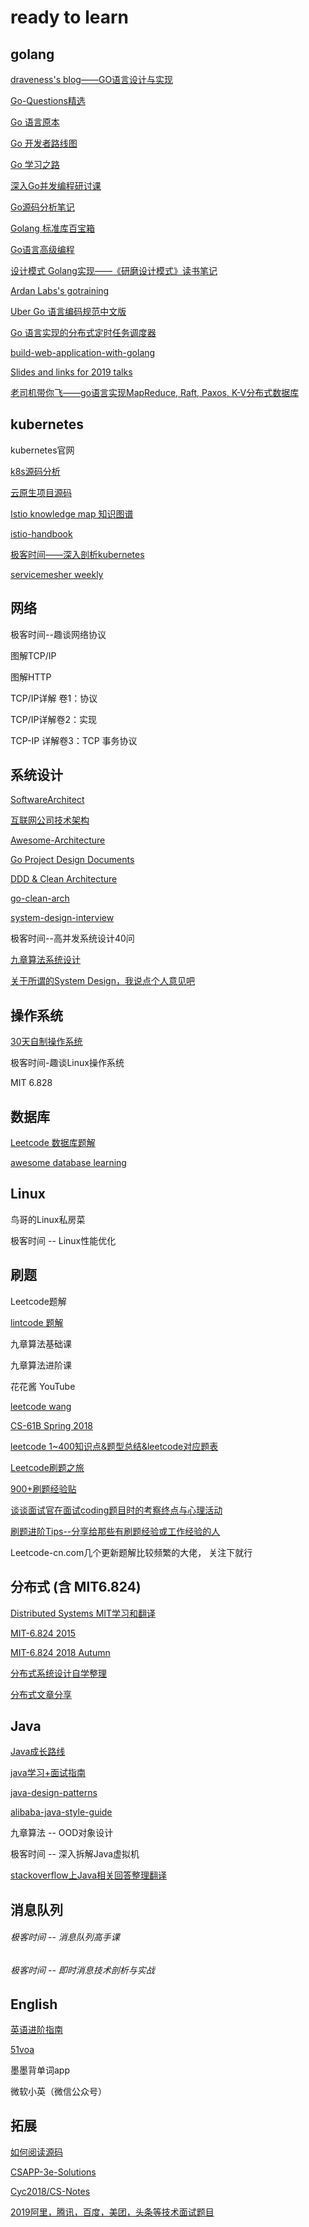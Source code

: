 # ready to learn
## golang

[draveness's blog——GO语言设计与实现](https://draveness.me/golang/)

[Go-Questions精选](https://github.com/qcrao/Go-Questions)

[Go 语言原本](https://github.com/changkun/go-under-the-hood)

[Go 开发者路线图](https://github.com/Quorafind/golang-developer-roadmap-cn)

[Go 学习之路](https://github.com/developer-learning/learning-golang)

[深入Go并发编程研讨课](https://github.com/smallnest/dive-to-gosync-workshop)

[Go源码分析笔记](https://github.com/cch123/golang-notes)

[Golang 标准库百宝箱](https://github.com/polaris1119/The-Golang-Standard-Library-by-Example)

[Go语言高级编程](https://github.com/chai2010/advanced-go-programming-book)

[设计模式 Golang实现——《研磨设计模式》读书笔记](https://github.com/senghoo/golang-design-pattern)

[Ardan Labs's gotraining](https://github.com/ardanlabs/gotraining)

[Uber Go 语言编码规范中文版](https://github.com/xxjwxc/uber_go_guide_cn)

[Go 语言实现的分布式定时任务调度器](https://github.com/sinksmell/bee-crontab)

[build-web-application-with-golang](https://github.com/astaxie/build-web-application-with-golang/blob/master/zh/preface.md)

[Slides and links for 2019 talks](https://github.com/gophercon/2019-talks)

[老司机带你飞——go语言实现MapReduce, Raft, Paxos, K-V分布式数据库](https://github.com/happyer/distributed-computing)

## kubernetes

kubernetes官网

[k8s源码分析](https://github.com/daniel-hutao/k8s-source-code-analysis)

[云原生项目源码](https://github.com/gosoon/source-code-reading-notes)

[Istio knowledge map 知识图谱](https://github.com/servicemesher/istio-knowledge-map)

[ istio-handbook](https://github.com/servicemesher/istio-handbook)

[极客时间——深入剖析kubernetes](https://time.geekbang.org/column/intro/116)

[servicemesher  weekly](https://github.com/servicemesher/weekly)

## 网络

极客时间--趣谈网络协议

图解TCP/IP

图解HTTP

TCP/IP详解 卷1：协议

TCP/IP详解卷2：实现

TCP-IP 详解卷3：TCP 事务协议

## 系统设计

[SoftwareArchitect](https://github.com/justinamiller/SoftwareArchitect)

[互联网公司技术架构](https://github.com/davideuler/architecture.of.internet-product)

[Awesome-Architecture](https://github.com/toutiaoio/awesome-architecture)

[Go Project Design Documents](https://github.com/golang/proposal)

[DDD & Clean Architecture](https://github.com/phodal/layer-architecture)

[go-clean-arch](https://github.com/bxcodec/go-clean-arch)

[system-design-interview](https://github.com/checkcheckzz/system-design-interview)

极客时间--高并发系统设计40问

[九章算法系统设计](https://www.jiuzhang.com/qa/3705/)

[关于所谓的System Design，我说点个人意见吧](https://www.1point3acres.com/bbs/thread-169343-1-1.html)

## 操作系统

[30天自制操作系统](https://github.com/yourtion/30dayMakeOS)

极客时间-趣谈Linux操作系统

MIT 6.828

## 数据库

[Leetcode 数据库题解](https://github.com/liuyubobobo/Play-Leetcode-Database)

[awesome database learning](https://github.com/pingcap/awesome-database-learning)

## Linux

鸟哥的Linux私房菜

极客时间 -- Linux性能优化

## 刷题

Leetcode题解

[lintcode 题解](https://www.jiuzhang.com/solutionnn)

九章算法基础课

九章算法进阶课

花花酱 YouTube

[leetcode wang](https://leetcode.wang/)

[CS-61B Spring 2018](https://github.com/Zhenye-Na/data-structures-ucb)

[leetcode 1~400知识点&题型总结&leetcode对应题表](https://github.com/huxiaoman7/leetcodebook)

[Leetcode刷题之旅](https://github.com/dingjikerbo/Leetcode-Java)

[900+刷题经验贴](https://www.1point3acres.com/bbs/thread-469710-1-1.html)

[谈谈面试官在面试coding题目时的考察终点与心理活动](https://www.1point3acres.com/bbs/thread-433722-1-1.html)

[刷题进阶Tips--分享给那些有刷题经验或工作经验的人](https://www.1point3acres.com/bbs/thread-289223-1-1.html)

Leetcode-cn.com几个更新题解比较频繁的大佬， 关注下就行

## 分布式 (含 MIT6.824)

[Distributed Systems MIT学习和翻译](https://github.com/feixiao/Distributed-Systems)

[MIT-6.824 2015](https://github.com/chaozh/MIT-6.824)

[MIT-6.824 2018 Autumn](https://github.com/yixuaz/6.824-2018)

[分布式系统设计自学整理](https://www.1point3acres.com/bbs/thread-456546-1-1.html)

[分布式文章分享](https://www.1point3acres.com/bbs/thread-552608-1-1.html)

## Java

[Java成长路线](https://github.com/javagrowing/JGrowing)

[java学习+面试指南](https://github.com/Snailclimb/JavaGuide)

[java-design-patterns](https://github.com/iluwatar/java-design-patterns)

[alibaba-java-style-guide](https://github.com/chjw8016/alibaba-java-style-guide)

九章算法 -- OOD对象设计

极客时间 -- 深入拆解Java虚拟机

[stackoverflow上Java相关回答整理翻译](https://github.com/giantray/stackoverflow-java-top-qa)

## 消息队列

###### 极客时间 -- 消息队列高手课

###### 极客时间 -- 即时消息技术剖析与实战

## English

[英语进阶指南](https://github.com/byoungd/English-level-up-tips-for-Chinese)

[51voa](https://www.chinavoa.com/51voa/)

墨墨背单词app

微软小英（微信公众号）

## 拓展

[如何阅读源码](http://blog.yongfengzhang.com/cn/blog/how-to-read-source-code/)

[CSAPP-3e-Solutions](https://github.com/DreamAndDead/CSAPP-3e-Solutions)

[Cyc2018/CS-Notes](https://github.com/CyC2018/CS-Notes)

[2019阿里，腾讯，百度，美团，头条等技术面试题目](https://github.com/0voice/interview_internal_reference)
